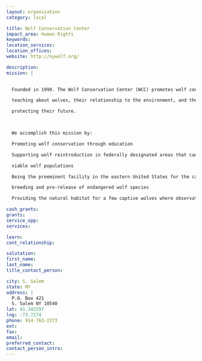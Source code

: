 ```yaml
---
layout: organization
category: local

title: Wolf Conservation Center
impact_area: Human Rights
keywords: 
location_services: 
location_offices: 
website: http://nywolf.org/

description: 
mission: |
  

  Founded in 1999. The Wolf Conservation Center (WCC) promotes wolf conservation by

  teaching about wolves, their relationship to the environment, and the human role in

  protecting their future.

  

  We accomplish this mission by:

  Promoting wolf conservation through education

  Supporting wolf reintroduction in federally designated areas that can sustain

  viable wolf populations

  Being the preeminent facility in the eastern United States for the captive

  breeding and pre-release of endangered wolf species

  Providing the natural habitat for a few captive wolves where observation of

cash_grants: 
grants: 
service_opp: 
services: 

learn: 
cont_relationship: 

salutation: 
first_name: 
last_name: 
title_contact_person: 

city: S. Salem
state: NY
address: |
  P.O. Box 421  
  S. Salem NY 10540
lat: 41.342297
lng: -73.7274
phone: 914-763-2373
ext: 
fax: 
email: 
preferred_contact: 
contact_person_intro: 
---
```

